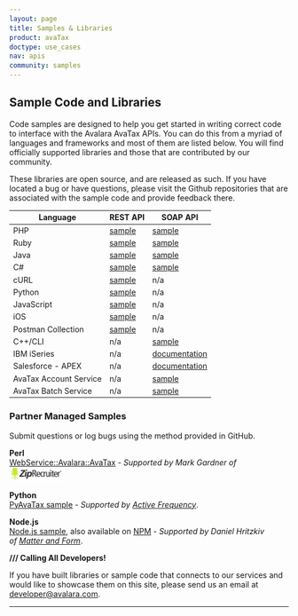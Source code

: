 ```yaml
---
layout: page
title: Samples & Libraries
product: avaTax
doctype: use_cases
nav: apis
community: samples
---
```

<h2>Sample Code and Libraries</h2>
<p>Code samples are designed to help you get started in writing correct code to interface with the Avalara AvaTax APIs. You can do this from a myriad of languages and frameworks and most of them are listed below. You will find officially supported libraries and those that are contributed by our community.</p>
<p>These libraries are open source, and are released as such. If you have located a bug or have questions, please visit the Github repositories that are associated with the sample code and provide feedback there.</p>
<table class="styled-table">
	<thead>
		<tr>
            <th>Language</th>
            <th>REST API</th>
            <th>SOAP API</th>
		</tr>
	</thead>
	<tbody>
        <tr>
            <td>PHP</td>
            <td><a href="https://github.com/avadev/AvaTax-Calc-REST-PHP">sample</a></td>
            <td><a href="https://github.com/avadev/AvaTax-Calc-SOAP-PHP">sample</a></td>
        </tr>
        <tr>
            <td>Ruby</td>
            <td><a href="https://github.com/avadev/AvaTax-Calc-REST-Ruby">sample</a></td>
            <td><a href="https://github.com/avadev/AvaTax-Calc-SOAP-Ruby">sample</a></td>
        </tr>
        <tr>
            <td>Java</td>
            <td><a href="https://github.com/avadev/AvaTax-Calc-REST-java">sample</a></td>
            <td><a href="https://github.com/avadev/AvaTax-Calc-SOAP-Java">sample</a></td>
        </tr>
        <tr>
            <td>C#</td>
            <td><a href="https://github.com/avadev/AvaTax-Calc-REST-csharp">sample</a></td>
            <td><a href="https://github.com/avadev/AvaTax-Calc-SOAP-csharp">sample</a></td>
        </tr>
        <tr>
            <td>cURL</td>
            <td><a href="https://github.com/avadev/AvaTax-Calc-REST-cURL">sample</a></td>
            <td>n/a</td>
        </tr>
        <tr>
            <td>Python</td>
            <td><a href="https://github.com/avadev/AvaTax-Calc-REST-Python">sample</a></td>
            <td>n/a</td>
        </tr>
        <tr>
            <td>JavaScript</td>
            <td><a href="https://github.com/avadev/AvaTax-Calc-REST-JavaScript">sample</a></td>
            <td>n/a</td>
        </tr>
        <tr>
            <td>iOS</td>
            <td><a href="https://github.com/avadev/AvaTax-Calc-SDK-iOS">sample</a></td>
            <td>n/a</td>
        </tr>
        <tr>
            <td>Postman Collection</td>
            <td><a href="https://www.getpostman.com/collections/e362821310b01d7580e9">sample</a></td>
            <td>n/a</td>
        </tr>
        <tr>
            <td>C++/CLI</td>
            <td>n/a</td>
            <td><a href="https://github.com/avadev/AvaTax-Calc-SOAP-CPP">sample</a></td>
        </tr>
        <tr>
            <td>IBM iSeries</td>
            <td>n/a</td>
            <td><a href="https://github.com/avadev/AvaTax-Calc-SOAP-IBMi">documentation</a></td>
        </tr>
        <tr>
            <td>Salesforce - APEX</td>
            <td>n/a</td>
            <td><a href="https://github.com/avadev/AvaTaxCalc-Salesforce-APEX-Documentation">documentation</a></td>
        </tr>
        <tr>
            <td>AvaTax Account Service</td>
            <td>n/a</td>
            <td><a href="https://github.com/avadev/AvaTax-Calc-AccountSvc-SOAP-csharp">sample</a></td>
        </tr>
        <tr>
            <td>AvaTax Batch Service</td>
            <td>n/a</td>
            <td><a href="https://github.com/avadev/AvaTax-Calc-BatchSvc-SOAP-csharp">sample</a></td>
        </tr>
	</tbody>
</table>
<h3>Partner Managed Samples</h3>
<p>Submit questions or log bugs using the method provided in GitHub.</p>
<p>
    <strong>Perl</strong><br />
    <a href="https://metacpan.org/release/WebService-Avalara-AvaTax">WebService::Avalara::AvaTax</a> - <em>Supported by Mark Gardner of <a href="http://www.ziprecruiter.com"><img src="/public/images/2013/03/ziprecruiter_logo.png" alt="ziprecruiter.com" width="98" height="25" /></a></em>
</p>
<p>
<strong>Python</strong><br />
    <a href="https://github.com/activefrequency/pyavatax">PyAvaTax sample</a> - <em>Supported by <a href="http://www.activefrequency.com/">Active Frequency</a></em>.
</p>
<p>
    <strong>Node.js</strong><br />
    <a href="https://github.com/Matter-and-Form/node-avatax">Node.js sample</a>, also available on <a href="https://www.npmjs.com/package/avatax">NPM</a> - <em>Supported by Daniel Hritzkiv of <a href="https://matterandform.net/">Matter and Form</a></em>.
</p>
<p><strong>/// Calling All Developers!</strong></p>
<p>If you have built libraries or sample code that connects to our services and would like to showcase them on this site, please send us an email at <a href="mailto:developer@avalara.com">developer@avalara.com</a>.</p>
<hr />
